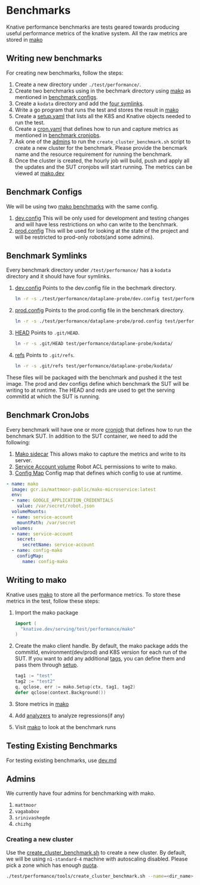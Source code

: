 # Benchmarks

Knative performance benchmarks are tests geared towards producing useful
performance metrics of the knative system. All the raw metrics are stored in
[mako](https://github.com/google/mako)

## Writing new benchmarks

For creating new benchmarks, follow the steps:

1. Create a new directory under `./test/performance/`.
2. Create two benchmarks using in the bechmark directory using
   [mako](https://github.com/google/mako/blob/github-push-test-1/docs/GUIDE.md#preparing-your-benchmark)
   as mentioned in [benchmark configs](#benchmark-configs).
3. Create a `kodata` directory and add the [four symlinks](#Benchmark-Symlinks).
4. Write a go program that runs the test and stores the result in
   [mako](##Writing-to-mako)
5. Create a [setup.yaml](https://github.com/knative/serving/blob/master/test/performance/dataplane-probe/dataplane-probe-setup.yaml)
   that lists all the K8S and Knative objects needed to run the test.
6. Create a [cron.yaml](https://github.com/knative/serving/blob/master/test/performance/dataplane-probe/dataplane-probe.yaml)
   that defines how to run and capture metrics as mentioned in
   [benchmark cronjobs](#Benchmark-cronjobs).
7. Ask one of the [admins](#Admins) to run the `create_cluster_benchmark.sh`
   script to create a new cluster for the benchmark. Please provide the
   bencmark name and the resource requirement for running the benchmark.
8. Once the cluster is created, the hourly job will build, push and apply all
   the updates and the SUT cronjobs will start running. The metrics can be
   viewed at [mako.dev](https://mako.dev/)

## Benchmark Configs

We will be using two [mako benchmarks](https://github.com/google/mako/blob/github-push-test-1/docs/GUIDE.md#preparing-your-benchmark)
with the same config.

1. [dev.config](https://github.com/knative/serving/blob/master/test/performance/dataplane-probe/dev.config)
   This will be only used for development and testing changes and will have
   less restrictions on who can write to the benchmark.
2. [prod.config](https://github.com/knative/serving/blob/master/test/performance/dataplane-probe/prod.config)
   This will be used for looking at the state of the project and will be
   restricted to prod-only robots(and some admins).

## Benchmark Symlinks

Every benchmark directory under `/test/performance/` has a `kodata` directory
and it should have four symlinks.

1. [dev.config](https://github.com/knative/serving/blob/master/test/performance/dataplane-probe/kodata/dev.config)
   Points to the dev.config file in the bechmark directory.

   ```sh
   ln -r -s ./test/performance/dataplane-probe/dev.config test/performance/dataplane-probe/kodata/
   ```

2. [prod.config](https://github.com/knative/serving/blob/master/test/performance/dataplane-probe/kodata/prod.config)
   Points to the prod.config file in the benchmark directory.

   ```sh
   ln -r -s ./test/performance/dataplane-probe/prod.config test/performance/dataplane-probe/kodata/
   ```

3. [HEAD](https://github.com/knative/serving/blob/master/test/performance/dataplane-probe/kodata/HEAD)
   Points to `.git/HEAD`.

   ```sh
   ln -r -s .git/HEAD test/performance/dataplane-probe/kodata/
   ```

4. [refs](https://github.com/knative/serving/blob/master/test/performance/dataplane-probe/kodata/HEAD)
   Points to `.git/refs`.

   ```sh
   ln -r -s .git/refs test/performance/dataplane-probe/kodata/
   ```

These files will be packaged with the benchmark and pushed it the test image.
The prod and dev configs define which benchmark the SUT will be writing to at
runtime. The HEAD and reds are used to get the serving commitId at which the
SUT is running.

## Benchmark CronJobs

Every benchmark will have one or more
[cronjob](https://github.com/knative/serving/blob/master/test/performance/dataplane-probe/dataplane-probe.yaml)
that defines how to run the benchmark SUT. In addition to the SUT container,
we need to add the following:

1. [Mako sidecar](https://github.com/knative/serving/blob/master/test/performance/dataplane-probe/dataplane-probe.yaml#L38-L45)
   This allows mako to capture the metrics and write to its server.
2. [Service Account volume](https://github.com/knative/serving/blob/master/test/performance/dataplane-probe/dataplane-probe.yaml#L47)
   Robot ACL permissions to write to mako.
3. [Config Map](https://github.com/knative/serving/blob/master/test/performance/dataplane-probe/dataplane-probe.yaml#L50)
   Config map that defines which config to use at runtime.

```yaml
- name: mako
  image: gcr.io/mattmoor-public/mako-microservice:latest
  env:
  - name: GOOGLE_APPLICATION_CREDENTIALS
    value: /var/secret/robot.json
  volumeMounts:
  - name: service-account
    mountPath: /var/secret
  volumes:
  - name: service-account
    secret:
      secretName: service-account
  - name: config-mako
    configMap:
      name: config-mako
```

## Writing to mako

Knative uses [mako](https://github.com/google/mako) to store all the
performance metrics. To store these metrics in the test, follow these steps:

1. Import the mako package

    ```go
    import (
      "knative.dev/serving/test/performance/mako"
    )
    ```

2. Create the mako client handle. By default, the mako package adds the
   commitId, environment(dev/prod) and K8S version for each run of the SUT. If
   you want to add any additional
   [tags](https://github.com/google/mako/blob/github-push-test-2/docs/TAGS.md),
   you can define them and pass them through
   [setup](https://github.com/knative/serving/blob/master/test/performance/mako/sidecar.go#L50).

    ```go
    tag1 := "test"
    tag2 := "test2"
    q, qclose, err := mako.Setup(ctx, tag1, tag2)
    defer qclose(context.Background())
    ```

3. Store metrics in [mako](https://github.com/google/mako/blob/github-push-test-1/docs/GUIDE.md)
4. Add [analyzers](https://github.com/google/mako/blob/github-push-test-1/docs/GUIDE.md#add-regression-detection)
   to analyze regressions(if any)
5. Visit [mako](https://mako.dev/project?name=Knative) to look at the benchmark runs

## Testing Existing Benchmarks

For testing existing benchmarks, use [dev.md](https://github.com/knative/serving/blob/master/test/performance/dev.md)

## Admins

We currently have four admins for benchmarking with mako.

1. `mattmoor`
2. `vagababov`
3. `srinivashegde`
4. `chizhg`

### Creating a new cluster

Use the [create_cluster_benchmark.sh](https://github.com/knative/serving/blob/master/test/performance/tools/create_cluster_benchmark.sh)
to create a new cluster. By default, we will be using `n1-standard-4` machine
with autoscaling disabled. Please pick a zone which has enough
[quota](https://console.cloud.google.com/iam-admin/quotas?project=knative-performance&service=compute.googleapis.com&metric=CPUs).

```sh
./test/performance/tools/create_cluster_benchmark.sh --name=<dir_name> --zone=<zone> --num_nodes<num>
```
